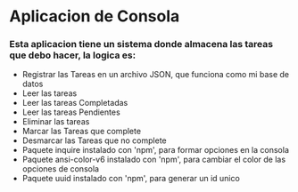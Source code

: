 # Aplicacion de Consola

### Esta aplicacion tiene un sistema donde almacena las tareas que debo hacer, la logica es:

+ Registrar las Tareas en un archivo JSON, que funciona como mi base de datos
+ Leer las tareas
+ Leer las tareas Completadas
+ Leer las tareas Pendientes
+ Eliminar las tareas
+ Marcar las Tareas que complete
+ Desmarcar las Tareas que no complete
+ Paquete inquire instalado con 'npm', para formar opciones en la consola
+ Paquete ansi-color-v6 instalado con 'npm', para cambiar el color de las opciones de consola
+ Paquete uuid instalado con 'npm', para generar un id unico